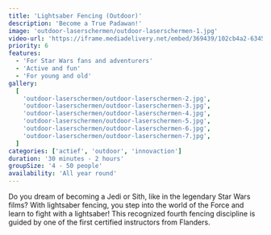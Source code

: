 ```yaml
---
title: 'Lightsaber Fencing (Outdoor)'
description: 'Become a True Padawan!'
image: 'outdoor-laserschermen/outdoor-laserschermen-1.jpg'
video-url: 'https://iframe.mediadelivery.net/embed/369439/102cb4a2-6345-40dd-a2e1-37ed57c43929'
priority: 6
features:
  - 'For Star Wars fans and adventurers'
  - 'Active and fun'
  - 'For young and old'
gallery:
  [
    'outdoor-laserschermen/outdoor-laserschermen-2.jpg',
    'outdoor-laserschermen/outdoor-laserschermen-3.jpg',
    'outdoor-laserschermen/outdoor-laserschermen-4.jpg',
    'outdoor-laserschermen/outdoor-laserschermen-5.jpg',
    'outdoor-laserschermen/outdoor-laserschermen-6.jpg',
    'outdoor-laserschermen/outdoor-laserschermen-7.jpg',
  ]
categories: ['actief', 'outdoor', 'innovaction']
duration: '30 minutes - 2 hours'
groupSize: '4 - 50 people'
availability: 'All year round'
---
```


Do you dream of becoming a Jedi or Sith, like in the legendary Star Wars films? With lightsaber fencing, you step into the world of the Force and learn to fight with a lightsaber! This recognized fourth fencing discipline is guided by one of the first certified instructors from Flanders.
